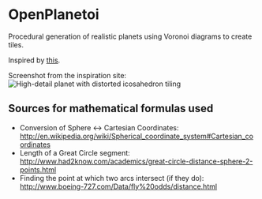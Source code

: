 OpenPlanetoi
============

Procedural generation of realistic planets using Voronoi diagrams to create tiles.

Inspired by [this](http://experilous.com/1/blog/post/procedural-planet-generation).

Screenshot from the inspiration site:
![High-detail planet with distorted icosahedron tiling](http://experilous.com/1/blog/2014-09-29-planet-high.png)


## Sources for mathematical formulas used ##

* Conversion of Sphere <-> Cartesian Coordinates: http://en.wikipedia.org/wiki/Spherical_coordinate_system#Cartesian_coordinates
* Length of a Great Circle segment: http://www.had2know.com/academics/great-circle-distance-sphere-2-points.html
* Finding the point at which two arcs intersect (if they do): http://www.boeing-727.com/Data/fly%20odds/distance.html
